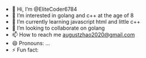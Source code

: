 - 👋 Hi, I’m @EliteCoder6784
- 👀 I’m interested in golang and c++ at the age of 8
- 🌱 I’m currently learning javascript html and little c++
- 💞️ I’m looking to collaborate on golang
- 📫 How to reach me augustzhao2020@gmail.com
- 😄 Pronouns: ...
- ⚡ Fun fact:

<!---
EliteCoder6784/EliteCoder6784 is a ✨ special ✨ repository because its `README.md` (this file) appears on your GitHub profile.
You can click the Preview link to take a look at your changes.
--->

